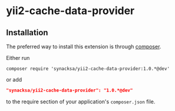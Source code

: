 # yii2-cache-data-provider


Installation
------------
The preferred way to install this extension is through [composer](http://getcomposer.org/download/).

Either run

```
composer require 'synacksa/yii2-cache-data-provider:1.0.*@dev'
```
or add

```json
"synacksa/yii2-cache-data-provider": "1.0.*@dev"
```

to the require section of your application's `composer.json` file.